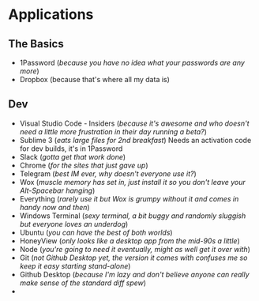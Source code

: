 <!-- TITLE: Applications -->
<!-- SUBTITLE: The Application to you, apps are what kids play with -->

# Applications

## The Basics

* 1Password (_because you have no idea what your passwords are any more_)
* Dropbox (because that's where all my data is)

## Dev

* Visual Studio Code - Insiders (_because it's awesome and who doesn't need a little more frustration in their day running a beta?_)
* Sublime 3 (_eats large files for 2nd breakfast_) Needs an activation code for dev builds, it's in 1Password
* Slack (_gotta get that work done_)
* Chrome (_for the sites that just gave up_)
* Telegram (_best IM ever, why doesn't everyone use it?_)
* Wox (_muscle memory has set in, just install it so you don't leave your Alt-Spacebar hanging_)
* Everything (_rarely use it but Wox is grumpy without it and comes in handy now and then_)
* Windows Terminal (_sexy terminal, a bit buggy and randomly sluggish but everyone loves an underdog_)
* Ubuntu (_you can have the best of both worlds_)
* HoneyView (_only looks like a desktop app from the mid-90s a little_)
* Node (_you're going to need it eventually, might as well get it over with_)
* Git (_not Github Desktop yet, the version it comes with confuses me so keep it easy starting stand-alone_)
* Github Desktop (_because I'm lazy and don't believe anyone can really make sense of the standard diff spew_)
* 
<!--stackedit_data:
eyJoaXN0b3J5IjpbMTM5NTczMDY2NV19
-->